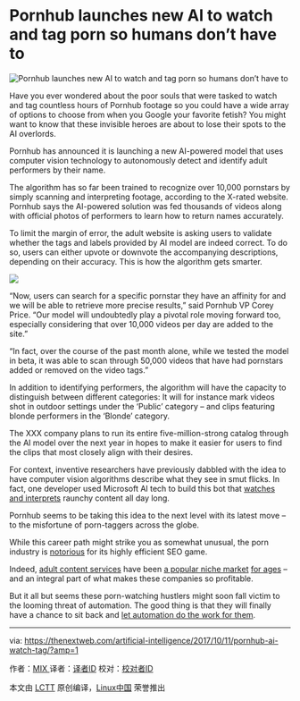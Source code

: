 Pornhub launches new AI to watch and tag porn so humans don’t have to
============================================================

![Pornhub launches new AI to watch and tag porn so humans don’t have to](https://cdn0.tnwcdn.com/wp-content/blogs.dir/1/files/2017/10/pornhub-796x403.jpg)

Have you ever wondered about the poor souls that were tasked to watch and tag countless hours of Pornhub footage so you could have a wide array of options to choose from when you Google your favorite fetish? You might want to know that these invisible heroes are about to lose their spots to the AI overlords.

Pornhub has announced it is launching a new AI-powered model that uses computer vision technology to autonomously detect and identify adult performers by their name.

The algorithm has so far been trained to recognize over 10,000 pornstars by simply scanning and interpreting footage, according to the X-rated website. Pornhub says the AI-powered solution was fed thousands of videos along with official photos of performers to learn how to return names accurately.

To limit the margin of error, the adult website is asking users to validate whether the tags and labels provided by AI model are indeed correct. To do so, users can either upvote or downvote the accompanying descriptions, depending on their accuracy. This is how the algorithm gets smarter.

![](https://cdn0.tnwcdn.com/wp-content/blogs.dir/1/files/2017/10/AI-2.jpg)

“Now, users can search for a specific pornstar they have an affinity for and we will be able to retrieve more precise results,” said Pornhub VP Corey Price. “Our model will undoubtedly play a pivotal role moving forward too, especially considering that over 10,000 videos per day are added to the site.”

“In fact, over the course of the past month alone, while we tested the model in beta, it was able to scan through 50,000 videos that have had pornstars added or removed on the video tags.”

In addition to identifying performers, the algorithm will have the capacity to distinguish between different categories: It will for instance mark videos shot in outdoor settings under the ‘Public’ category – and clips featuring blonde performers in the ‘Blonde’ category.

The XXX company plans to run its entire five-million-strong catalog through the AI model over the next year in hopes to make it easier for users to find the clips that most closely align with their desires.

For context, inventive researchers have previously dabbled with the idea to have computer vision algorithms describe what they see in smut flicks. In fact, one developer used Microsoft AI tech to build this bot that [watches and interprets][2] raunchy content all day long.

Pornhub seems to be taking this idea to the next level with its latest move – to the misfortune of porn-taggers across the globe.

While this career path might strike you as somewhat unusual, the porn industry is [notorious][3] for its highly efficient SEO game.

Indeed, [adult content services][4] have been [a popular niche market][5] [for ages][6] – and an integral part of what makes these companies so profitable.

But it all but seems these porn-watching hustlers might soon fall victim to the looming threat of automation. The good thing is that they will finally have a chance to sit back and [let automation do the work for them][7].

--------------------------------------------------------------------------------

via: https://thenextweb.com/artificial-intelligence/2017/10/11/pornhub-ai-watch-tag/?amp=1

作者：[MIX  ][a]
译者：[译者ID](https://github.com/译者ID)
校对：[校对者ID](https://github.com/校对者ID)

本文由 [LCTT](https://github.com/LCTT/TranslateProject) 原创编译，[Linux中国](https://linux.cn/) 荣誉推出

[a]:https://thenextweb.com/author/dimitarmihov/
[1]:https://thenextweb.com/author/dimitarmihov/
[2]:https://thenextweb.com/shareables/2017/03/03/porn-bot-microsoft-ai-pornhub/?amp=1
[3]:https://moz.com/ugc/yes-dear-there-is-porn-seo-and-we-can-learn-a-lot-from-it
[4]:https://www.upwork.com/job/Native-English-Speaker-Required-For-Video-Titles-Descriptions_~0170f127db07b9232b/
[5]:https://www.quora.com/How-do-adult-sites-practice-SEO
[6]:https://www.blackhatworld.com/seo/adult-looking-for-content-writer-for-porn-site.502731/
[7]:https://thenextweb.com/gear/2017/07/07/fleshlight-launch-review-masturbation/?amp=1
